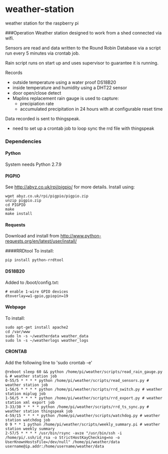 # weather-station
weather station for the raspberry pi

###Operation
Weather station designed to work from a shed connected via wifi.

Sensors are read and data written to the Round Robin Database via a script run every 5 minutes via crontab job.

Rain script runs on start up and uses supervisor to guarantee it is running.

Records
  + outside temperature using a water proof DS18B20
  + inside temperature and humidity using a DHT22 sensor
  + door open/close detect
  + Maplins replacement rain gauge is used to capture:
    + precipiation rate
    + accumulated precipitation in 24 hours with at configurable reset time

Data recorded is sent to thingspeak.
 + need to set up a crontab job to loop sync the rrd file with thingspeak

### Dependencies

#### Python
System needs Python 2.7.9

#### PIGPIO
See http://abyz.co.uk/rpi/pigpio/ for more details.
Install using:
```
wget abyz.co.uk/rpi/pigpio/pigpio.zip
unzip pigpio.zip
cd PIGPIO
make
make install
```

#### Requests
Download and install from http://www.python-requests.org/en/latest/user/install/

####RRDtool
To install:
```
pip install python-rrdtool
```

#### DS18B20
Added to /boot/config.txt:
```
# enable 1-wire GPIO devices
dtoverlay=w1-gpio,gpiopin=19
```


#### Webpage
To install:
```
sudo apt-get install apache2
cd /var/www
sudo ln -s ~/weatherdata weather_data
sudo ln -s ~/weatherlogs weather_logs
```

#### CRONTAB
Add the following line to 'sudo crontab -e'
```
@reboot sleep 60 && python /home/pi/weather/scripts/read_rain_gauge.py & # weather station job
0-55/5 * * * * python /home/pi/weather/scripts/read_sensors.py # weather station job
1-56/5 * * * * python /home/pi/weather/scripts/rrd_switch.py # weather station miplug job
1-56/5 * * * * python /home/pi/weather/scripts/rrd_export.py # weather station xml export job
3-33/30 * * * * python /home/pi/weather/scripts/rrd_ts_sync.py # weather station thingspeak job
4-59/15 * * * * python /home/pi/weather/scripts/watchdog.py # weather station watchdog job
0 9 * * 1 python /home/pi/weather/scripts/weekly_summary.pi # weather station weekly summary
2-57/5 * * * * /usr/bin/rsync -avze "/usr/bin/ssh -i /home/pi/.ssh/id_rsa -o StrictHostKayChecking=no -o UserKnownHostsFile=/dev/null" /home/pi/weather/data username@ip.addr:/home/username/weather/data
```
